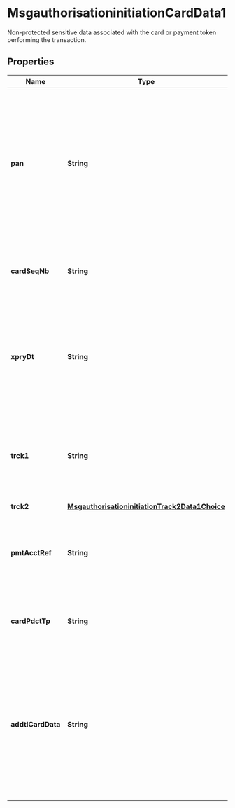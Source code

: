

# MsgauthorisationinitiationCardData1

Non-protected sensitive data associated with the card or payment token performing the transaction.

## Properties

| Name | Type | Description | Notes |
|------------ | ------------- | ------------- | -------------|
|**pan** | **String** | The unique sequence of numbers assigned by the Issuer to the Cardholder account that identifies the Issuer and type of Card, or a surrogate of the PAN such as a payment token. |  [optional] |
|**cardSeqNb** | **String** | The number that distinguishes the Card from another with the same PAN. |  [optional] |
|**xpryDt** | **String** | The year and month after which the Card is no longer valid. It is designated by the Issuer and is embossed and encoded on the Card. |  [optional] |
|**trck1** | **String** | The information encoded on Track 1 of the Card&#39;s magnetic stripe according to the ISO 7813 specification. |  [optional] |
|**trck2** | [**MsgauthorisationinitiationTrack2Data1Choice**](MsgauthorisationinitiationTrack2Data1Choice.md) |  |  [optional] |
|**pmtAcctRef** | **String** | The identifier assigned to the PAN and used to link payment tokens associated with that PAN. |  [optional] |
|**cardPdctTp** | **String** | The code identifying the product associated with the Card. |  [optional] |
|**addtlCardData** | **String** | The code identifying the kind of special processing the Card qualifies for, which is defined at the individual account level and may be associated with a benefit offered by the issuer. |  [optional] |



